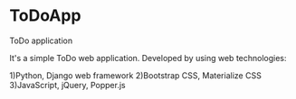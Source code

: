 # ToDoApp
ToDo application

It's a simple ToDo web application.
Developed by using web technologies:

1)Python, Django web framework
2)Bootstrap CSS, Materialize CSS
3)JavaScript, jQuery, Popper.js
